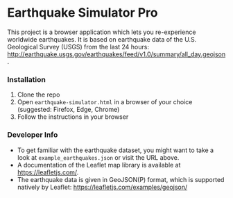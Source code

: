 # Earthquake Simulator Pro 

This project is a browser application which lets you re-experience worldwide earthquakes. It is based on earthquake data of the U.S. Geological Survey (USGS) from the last 24 hours: http://earthquake.usgs.gov/earthquakes/feed/v1.0/summary/all_day.geojson.



### Installation

1. Clone the repo
1. Open `earthquake-simulator.html` in a browser of your choice (suggested: Firefox, Edge, Chrome)
1. Follow the instructions in your browser



### Developer Info

- To get familiar with the earthquake dataset, you might want to take a look at `example_earthquakes.json` or visit the URL above. 
- A documentation of the Leaflet map library is available at https://leafletjs.com/.
- The earthquake data is given in GeoJSON(P) format, which is supported natively by Leaflet: https://leafletjs.com/examples/geojson/
